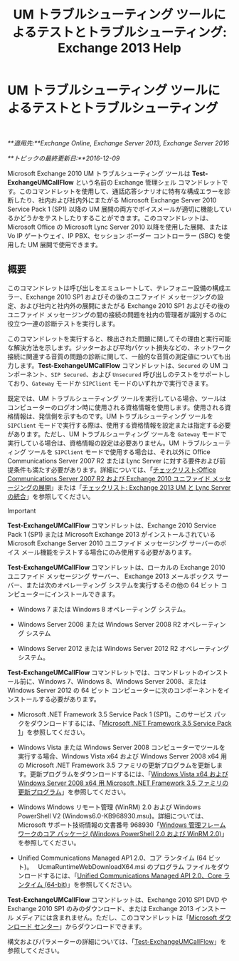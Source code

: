 ﻿---
title: 'UM トラブルシューティング ツールによるテストとトラブルシューティング: Exchange 2013 Help'
TOCTitle: UM トラブルシューティング ツールによるテストとトラブルシューティング
ms:assetid: 1fab2e52-bd2d-4e46-b222-53fee9d34cba
ms:mtpsurl: https://technet.microsoft.com/ja-jp/library/Gg621148(v=EXCHG.150)
ms:contentKeyID: 56270039
ms.date: 04/24/2018
mtps_version: v=EXCHG.150
ms.translationtype: HT
---

# UM トラブルシューティング ツールによるテストとトラブルシューティング

 

_**適用先:**Exchange Online, Exchange Server 2013, Exchange Server 2016_

_**トピックの最終更新日:**2016-12-09_

Microsoft Exchange 2010 UM トラブルシューティング ツールは **Test-ExchangeUMCallFlow** という名前の Exchange 管理シェル コマンドレットです。このコマンドレットを使用して、通話応答シナリオに特有な構成エラーを診断したり、社内および社内外にまたがる Microsoft Exchange Server 2010 Service Pack 1 (SP1) 以降の UM 展開の両方でボイスメールが適切に機能しているかどうかをテストしたりすることができます。このコマンドレットは、Microsoft Office の Microsoft Lync Server 2010 以降を使用した展開、または Vo IP ゲートウェイ、IP PBX、セッション ボーダー コントローラー (SBC) を使用した UM 展開で使用できます。

## 概要

このコマンドレットは呼び出しをエミュレートして、テレフォニー設備の構成エラー、Exchange 2010 SP1 およびその後のユニファイド メッセージングの設定、および社内と社内外の展開にまたがる Exchange 2010 SP1 およびその後のユニファイド メッセージングの間の接続の問題を社内の管理者が識別するのに役立つ一連の診断テストを実行します。

このコマンドレットを実行すると、検出された問題に関してその理由と実行可能な解決方法を示します。ジッターおよび平均パケット損失などの、ネットワーク接続に関連する音質の問題の診断に関して、一般的な音質の測定値についても出力します。**Test-ExchangeUMCallFlow** コマンドレットは、`Secured` の UM コンポーネント、`SIP Secured`、および `Unsecured` 呼び出しのテストをサポートしており、`Gateway` モードか `SIPClient` モードのいずれかで実行できます。

既定では、UM トラブルシューティング ツールを実行している場合、ツールはコンピューターのログオン時に使用される資格情報を使用します。使用される資格情報は、発信側を示すものです。UM トラブルシューティング ツールを `SIPClient` モードで実行する際は、使用する資格情報を設定または指定する必要があります。ただし、UM トラブルシューティング ツールを `Gateway` モードで実行している場合は、資格情報の設定は必要ありません。UM トラブルシューティング ツールを `SIPClient` モードで使用する場合は、それ以外に Office Communications Server 2007 R2 または Lync Server に対する要件および前提条件も満たす必要があります。詳細については、「[チェックリスト:Office Communications Server 2007 R2 および Exchange 2010 ユニファイド メッセージングの展開](https://go.microsoft.com/fwlink/p/?linkid=311961)」または「[チェックリスト: Exchange 2013 UM と Lync Server の統合](checklist-integrate-exchange-2013-um-with-lync-server-exchange-2013-help.md)」を参照してください。


> [!IMPORTANT]
> <STRONG>Test-ExchangeUMCallFlow</STRONG> コマンドレットは、Exchange 2010 Service Pack 1 (SP1) または Microsoft Exchange 2013 がインストールされている Microsoft Exchange Server 2010 ユニファイド メッセージング サーバーのボイス メール機能をテストする場合にのみ使用する必要があります。



**Test-ExchangeUMCallFlow** コマンドレットは、ローカルの Exchange 2010 ユニファイド メッセージング サーバー、 Exchange 2013 メールボックス サーバー、または次のオペレーティング システムを実行するその他の 64 ビット コンピューターにインストールできます。

  - Windows 7 または Windows 8 オペレーティング システム。

  - Windows Server 2008 または Windows Server 2008 R2 オペレーティング システム

  - Windows Server 2012 または Windows Server 2012 R2 オペレーティング システム。

**Test-ExchangeUMCallFlow** コマンドレットでは、コマンドレットのインストール前に、Windows 7、Windows 8、Windows Server 2008、または Windows Server 2012 の 64 ビット コンピューターに次のコンポーネントをインストールする必要があります。

  - Microsoft .NET Framework 3.5 Service Pack 1 (SP1)。このサービス パックをダウンロードするには、「[Microsoft .NET Framework 3.5 Service Pack 1](https://go.microsoft.com/fwlink/?linkid=152380)」を参照してください。

  - Windows Vista または Windows Server 2008 コンピューターでツールを実行する場合、Windows Vista x64 および Windows Server 2008 x64 用の Microsoft .NET Framework 3.5 ファミリの更新プログラムを更新します。更新プログラムをダウンロードするには、「[Windows Vista x64 および Windows Server 2008 x64 用 Microsoft .NET Framework 3.5 ファミリの更新プログラム](https://go.microsoft.com/fwlink/p/?linkid=178998)」を参照してください。

  - Windows Windows リモート管理 (WinRM) 2.0 および Windows PowerShell V2 (Windows6.0-KB968930.msu)。詳細については、Microsoft サポート技術情報の文書番号 968930「[Windows 管理フレームワークのコア パッケージ (Windows PowerShell 2.0 および WinRM 2.0)](http://go.microsoft.com/fwlink/?linkid=3052%26kbid=968930)」を参照してください。

  - Unified Communications Managed AP1 2.0、コア ランタイム (64 ビット)。   UcmaRuntimeWebDownloadX64.msi のプログラム ファイルをダウンロードするには、「[Unified Communications Managed API 2.0、Core ランタイム (64-bit)](https://go.microsoft.com/fwlink/p/?linkid=198175)」を参照してください。

**Test-ExchangeUMCallFlow** コマンドレットは、Exchange 2010 SP1 DVD や Exchange 2010 SP1 のみのダウンロード、または Exchange 2013 インストール メディアには含まれません。ただし、このコマンドレットは「[Microsoft ダウンロード センター](https://go.microsoft.com/fwlink/p/?linkid=182625)」からダウンロードできます。

構文およびパラメーターの詳細については、「[Test-ExchangeUMCallFlow](https://technet.microsoft.com/ja-jp/library/ff630913\(v=exchg.150\))」を参照してください。

